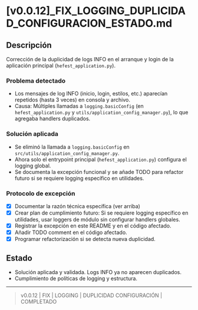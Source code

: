 # [v0.0.12]_FIX_LOGGING_DUPLICIDAD_CONFIGURACION_ESTADO.md

## Descripción
Corrección de la duplicidad de logs INFO en el arranque y login de la aplicación principal (`hefest_application.py`).

### Problema detectado
- Los mensajes de log INFO (inicio, login, estilos, etc.) aparecían repetidos (hasta 3 veces) en consola y archivo.
- Causa: Múltiples llamadas a `logging.basicConfig` (en `hefest_application.py` y `utils/application_config_manager.py`), lo que agregaba handlers duplicados.

### Solución aplicada
- Se eliminó la llamada a `logging.basicConfig` en `src/utils/application_config_manager.py`.
- Ahora solo el entrypoint principal (`hefest_application.py`) configura el logging global.
- Se documenta la excepción funcional y se añade TODO para refactor futuro si se requiere logging específico en utilidades.

### Protocolo de excepción
- [x] Documentar la razón técnica específica (ver arriba)
- [x] Crear plan de cumplimiento futuro: Si se requiere logging específico en utilidades, usar loggers de módulo sin configurar handlers globales.
- [x] Registrar la excepción en este README y en el código afectado.
- [x] Añadir TODO comment en el código afectado.
- [x] Programar refactorización si se detecta nueva duplicidad.

## Estado
- Solución aplicada y validada. Logs INFO ya no aparecen duplicados.
- Cumplimiento de políticas de logging y estructura.

---

> v0.0.12 | FIX | LOGGING | DUPLICIDAD CONFIGURACIÓN | COMPLETADO
